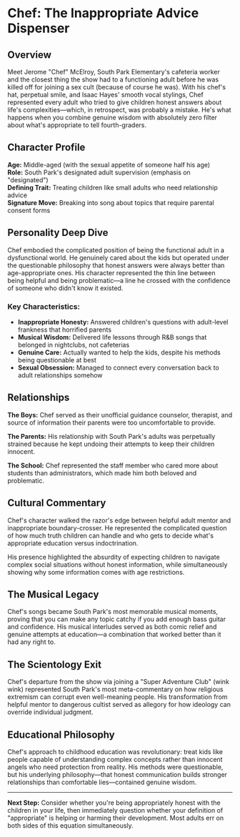 # Chef: The Inappropriate Advice Dispenser

## Overview

Meet Jerome "Chef" McElroy, South Park Elementary's cafeteria worker and the closest thing the show had to a functioning adult before he was killed off for joining a sex cult (because of course he was). With his chef's hat, perpetual smile, and Isaac Hayes' smooth vocal stylings, Chef represented every adult who tried to give children honest answers about life's complexities—which, in retrospect, was probably a mistake. He's what happens when you combine genuine wisdom with absolutely zero filter about what's appropriate to tell fourth-graders.

## Character Profile

**Age:** Middle-aged (with the sexual appetite of someone half his age)  
**Role:** South Park's designated adult supervision (emphasis on "designated")  
**Defining Trait:** Treating children like small adults who need relationship advice  
**Signature Move:** Breaking into song about topics that require parental consent forms

## Personality Deep Dive

Chef embodied the complicated position of being the functional adult in a dysfunctional world. He genuinely cared about the kids but operated under the questionable philosophy that honest answers were always better than age-appropriate ones. His character represented the thin line between being helpful and being problematic—a line he crossed with the confidence of someone who didn't know it existed.

### Key Characteristics:
- **Inappropriate Honesty:** Answered children's questions with adult-level frankness that horrified parents
- **Musical Wisdom:** Delivered life lessons through R&B songs that belonged in nightclubs, not cafeterias
- **Genuine Care:** Actually wanted to help the kids, despite his methods being questionable at best
- **Sexual Obsession:** Managed to connect every conversation back to adult relationships somehow

## Relationships

**The Boys:** Chef served as their unofficial guidance counselor, therapist, and source of information their parents were too uncomfortable to provide.

**The Parents:** His relationship with South Park's adults was perpetually strained because he kept undoing their attempts to keep their children innocent.

**The School:** Chef represented the staff member who cared more about students than administrators, which made him both beloved and problematic.

## Cultural Commentary

Chef's character walked the razor's edge between helpful adult mentor and inappropriate boundary-crosser. He represented the complicated question of how much truth children can handle and who gets to decide what's appropriate education versus indoctrination.

His presence highlighted the absurdity of expecting children to navigate complex social situations without honest information, while simultaneously showing why some information comes with age restrictions.

## The Musical Legacy

Chef's songs became South Park's most memorable musical moments, proving that you can make any topic catchy if you add enough bass guitar and confidence. His musical interludes served as both comic relief and genuine attempts at education—a combination that worked better than it had any right to.

## The Scientology Exit

Chef's departure from the show via joining a "Super Adventure Club" (wink wink) represented South Park's most meta-commentary on how religious extremism can corrupt even well-meaning people. His transformation from helpful mentor to dangerous cultist served as allegory for how ideology can override individual judgment.

## Educational Philosophy

Chef's approach to childhood education was revolutionary: treat kids like people capable of understanding complex concepts rather than innocent angels who need protection from reality. His methods were questionable, but his underlying philosophy—that honest communication builds stronger relationships than comfortable lies—contained genuine wisdom.

---

**Next Step:** Consider whether you're being appropriately honest with the children in your life, then immediately question whether your definition of "appropriate" is helping or harming their development. Most adults err on both sides of this equation simultaneously.